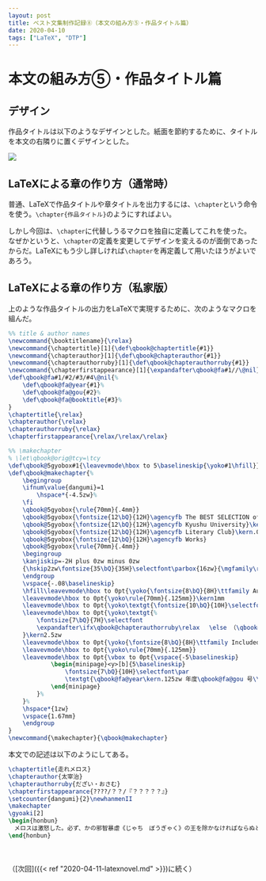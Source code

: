 ```yaml
---
layout: post
title: ベスト文集制作記録⑧（本文の組み方⑤・作品タイトル篇）
date: 2020-04-10
tags: ["LaTeX", "DTP"]
---
```


# 本文の組み方⑤・作品タイトル篇
## デザイン
作品タイトルは以下のようなデザインとした。紙面を節約するために、タイトルを本文の右隣りに置くデザインとした。

![](/latex/assets/img/2020-04-09.jpg)

## LaTeXによる章の作り方（通常時）
普通、LaTeXで作品タイトルや章タイトルを出力するには、`\chapter`という命令を使う。`\chapter{作品タイトル}`のようにすればよい。

しかし今回は、`\chapter`に代替しうるマクロを独自に定義してこれを使った。なぜかというと、`\chapter`の定義を変更してデザインを変えるのが面倒であったからだ。LaTeXにもう少し詳しければ`\chapter`を再定義して用いたほうがよいであろう。

## LaTeXによる章の作り方（私家版）
上のような作品タイトルの出力をLaTeXで実現するために、次のようなマクロを組んだ。

```latex
%% title & author names
\newcommand{\booktitlename}{\relax}
\newcommand{\chaptertitle}[1]{\def\qbook@chaptertitle{#1}}
\newcommand{\chapterauthor}[1]{\def\qbook@chapterauthor{#1}}
\newcommand{\chapterauthorruby}[1]{\def\qbook@chapterauthorruby{#1}}
\newcommand{\chapterfirstappearance}[1]{\expandafter\qbook@fa#1//\@nil}
\def\qbook@fa#1/#2/#3/#4\@nil{%
    \def\qbook@fa@year{#1}%
    \def\qbook@fa@gou{#2}%
    \def\qbook@fa@booktitle{#3}%
}
\chaptertitle{\relax}
\chapterauthor{\relax}
\chapterauthorruby{\relax}
\chapterfirstappearance{\relax/\relax/\relax}

%% \makechapter
% \let\qbook@orig@tcy=\tcy
\def\qbook@5gyobox#1{\leavevmode\hbox to 5\baselineskip{\yoko#1\hfill}}
\def\qbook@makechapter{%
    \begingroup
    \ifnum\value{dangumi}=1
        \hspace*{-4.5zw}%
    \fi
    \qbook@5gyobox{\rule{70mm}{.4mm}}
    \qbook@5gyobox{\fontsize{12\bQ}{12H}\agencyfb The BEST SELECTION of\phantom{y}}\kern.05em
    \qbook@5gyobox{\fontsize{12\bQ}{12H}\agencyfb Kyushu University}\kern.05em
    \qbook@5gyobox{\fontsize{12\bQ}{12H}\agencyfb Literary Club}\kern.05em
    \qbook@5gyobox{\fontsize{12\bQ}{12H}\agencyfb Works}
    \qbook@5gyobox{\rule{70mm}{.4mm}}
    \begingroup
    \kanjiskip=-2H plus 0zw minus 0zw
    {\hskip2zw\fontsize{35\bQ}{35H}\selectfont\parbox{16zw}{\mgfamily\romanfamily{fbb-TLF}\selectfont\qbook@chaptertitle}}\par
    \endgroup
    \vspace{-.08\baselineskip}
    \hfill\leavevmode\hbox to 0pt{\yoko{\fontsize{8\bQ}{8H}\ttfamily Author:\phantom{y}}\hfill}\kern.2mm
    \leavevmode\hbox to 0pt{\yoko\rule{70mm}{.125mm}}\kern1mm
    \leavevmode\hbox to 0pt{\yoko\textgt{\fontsize{10\bQ}{10H}\selectfont\qbook@chapterauthor}\hfill}
    \leavevmode\hbox to 0pt{\yoko\textgt{%
        \fontsize{7\bQ}{7H}\selectfont
        \expandafter\ifx\qbook@chapterauthorruby\relax 　\else （\qbook@chapterauthorruby）\fi}\hfill
    }\kern2.5zw
    \leavevmode\hbox to 0pt{\yoko{\fontsize{8\bQ}{8H}\ttfamily Included in:\phantom{y}}\hfill}\kern.2mm
    \leavevmode\hbox to 0pt{\yoko\rule{70mm}{.125mm}}
    \leavevmode\hbox to 0pt{\vbox to 0pt{\vspace{-5\baselineskip}
            \begin{minipage}<y>[b]{5\baselineskip}
                \fontsize{7\bQ}{10H}\selectfont\par
                \textgt{\qbook@fa@year\kern.125zw 年度\qbook@fa@gou 号\\\qbook@fa@booktitle}
            \end{minipage}
        }%
    }%
    \hspace*{1zw}
    \vspace{1.67mm}
    \endgroup
}
\newcommand{\makechapter}{\qbook@makechapter}
```

本文での記述は以下のようにしてある。

```latex
\chaptertitle{走れメロス}
\chapterauthor{太宰治}
\chapterauthorruby{だざい・おさむ}
\chapterfirstappearance{????/？？/『？？？？？』}
\setcounter{dangumi}{2}\newhanmenII
\makechapter
\gyoaki[2]
\begin{honbun}
　メロスは激怒した。必ず、かの邪智暴虐《じゃち　ぼうぎゃく》の王を除かなければならぬと決意した。% 以下略
\end{honbun}
```

　

（[次回]({{< ref "2020-04-11-latexnovel.md" >}})に続く）
